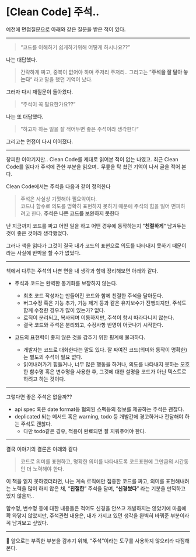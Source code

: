 # [Clean Code] 주석..

예전에 면접질문으로 아래와 같은 질문을 받은 적이 있다.

---

> “코드를 이해하기 쉽게하기위해 어떻게 하시나요??”
> 

나는 대답했다.

> 간략하게 짜고, 중복이 없어야 하며 주저리 주저리..
그리고는 ”**주석을 잘 달아 놓는다**“ 라고 말을 했던 기억이 났다.
> 

그러자 다시 재질문이 돌아왔다.

> “주석이 꼭 필요한가요??”
> 

나는 또 대답했다.

> ”하고자 하는 일을 잘 적어두면 좋은 주석이라 생각한다“
> 

그리고는 면접이 다시 이어졌다.

---

창피한 이야기지만.. Clean Code를 제대로 읽어본 적이 없는 나였고. 최근 Clean Code를 읽다가 주석에 관한 부분을 읽으며.. 무릎을 탁 쳤던 기억이 나서 글을 적어 본다.

Clean Code에서는 주석을 다음과 같이 정의한다

> 주석은 사실상 기껏해야 필요악이다.  
코드나 함수로 의도를 명확히 표현하지 못하기 때문에 주석의 힘을 빌어 면피하려고 한다. 
**주석은 나쁜 코드를 보완하지 못한다**
> 

난 지금까지 코드를 짜고 어떤 일을 하고 어떤 경우에 동작하는지 ”**친절하게**“ 남겨두는 것이 좋은 것이라 생각했었다.

그러나 책을 읽다가 그것이 결국 내가 코드의 표현으로 의도를 나타내지 못하기 때문이라는 사실에 반박을 할 수가 없었다.
   
---
   
책에서 다루는 주석의 나쁜 면을 내 생각과 함께 장리해보면 아래와 같다.

- 주석과 코드는 완벽한 동기화를 보장하지 않는다.
    - 최초 코드 작성자는 만들어진 코드와 함께 친절한 주석을 달아둔다.
    - 버그수정 혹은 기능 추가, 기능 제거 등과 같은 유지보수가 진행되지만, 주석도 함께 수정한 경우가 많이 있는가? 없다.
    - 로직이 분리되고, 복사되며 이동하지만, 주석이 항시 따라다니지 않는다.
    - 결국 코드와 주석은 분리되고, 수정사항 반영이 어긋나기 시작한다.

- 코드의 표현력이 좋지 않은 것을 감추기 위한 핑계에 불과하다.
    - 개발자는 코드로 대화한다는 말도 있다. 잘 짜여진 코드(의미와 동작이 명확한)는 별도의 주석이  필요 없다.
    - 읽어내려가기 힘들거나, 너무 많은 행동을 하거나, 의도를 나타내지 못하는 모호한 함수명 혹은 변수명을 사용한 후, 그것에 대한 설명을 코드가 아닌 텍스트로 하려고 하는 것이다.

   
---
   
   
그렇다면 좋은 주석은 없을까?? 

- api spec 혹은 date format등 협의된 스펙등의 정보를 제공하는 주석은 괜찮다.
- deplicated 되는 메서드 혹은 warning, todo 등 개발간에 경고하거나 전달해야 하는 주석도 괜찮다.
    - 다만 todo같은 경우, 적용이 완료되면 잘 지워주어야 한다.

   
      
--- 
   

결국 이야기의 결론은 아래와 같다

> 코드로 의미를 표현하고, 명확한 의미를 나타내도록 코드표현에 그만큼의 시간동안 더 노력해야 한다.
> 

이 책을 읽지 못하였더라면, 나는 계속 로직에만 집중한 코드를 짜고, 의미를 표현해내려는 노력을 많이 하지 않은 채, “**친절한**” 주석을 달며, “**신경썼다**” 라는 기분을 만끽하고 있지 않을까..

함수명, 변수명 등에 대한 내용들은 적어도 신경을 안쓰고 개발하지는 않았기에 마음에 확 와닿지 않았지만, 주석관련 내용은, 내가 가지고 있던 생각을 완벽히 바꿔준 부분이라 꼭 남겨보고 싶었다.


   
   ---
      

<aside>
📌 앞으로는 부족한 부분을 감추기 위해, “주석”이라는 도구를 사용하지 않으리라 다짐해본다.

</aside>
<script src="https://utteranc.es/client.js"
        repo="aske0115/blog-comments"
        issue-term="pathname"
        label="utterences"
        theme="github-light"
        crossorigin="anonymous"
        async>
</script>
